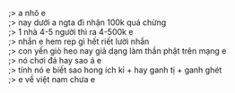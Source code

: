 ;> a nhô e<br>
;> nay dưới a ngta đi nhận 100k quá chừng<br>
;> 1 nhà 4-5 người thì ra 4-500k e<br>
;> nhắn e hem rep gì hết riết lười nhắn<br>
;> con yến giò heo nay giả dạng làm thần phật trên mạng e<br>
;> nó chơi đá hay sao á e<br>
;> tính nó e biết sao hong ích kỉ + hay ganh tị + ganh ghét<br>
;> e về việt nam chưa e
